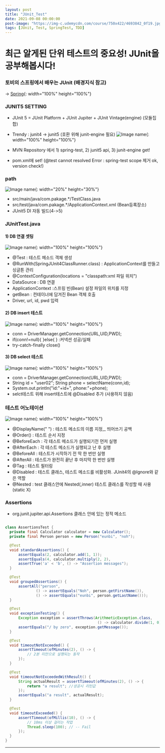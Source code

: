 ```yaml
---
layout: post
title: "JUnit_Test"
date: 2021-09-08 00:00:00
post-image: "https://img-c.udemycdn.com/course/750x422/4693842_0f19.jpg"
tags: [JUnit, Test, SpringTest, TDD]
---
```


# 최근 알게된 단위 테스트의 중요성! JUnit을 공부해봅시다!

### 토비의 스프링에서 배우는 JUnit (배경지식 참고)   
→  [Spring](https://eunbinoh.github.io/spring%20&%20java/2021/09/07/Spring-study2.html){: width="100%" height="100%"}   
   
### JUNIT5 SETTING
  - JUnit 5 = JUnit Platform + JUnit Jupiter + JUnit Vintage(engine) (모듈집합)
  - Trendy : junit4 -> junit5 (호환 위해 junit-engine 필요)
  ![Image name](https://eunbinoh.github.io//images/junit3.png){: width="100%" height="100%"}           

  - MVN Repository 에서 1) spring-test, 2) junit5 api, 3) junit-engine get!
  - pom.xml에 set! (@test cannot resolved Error : spring-test scope 제거 ok, version check!)

### path
  ![Image name](https://eunbinoh.github.io//images/junit4.png){: width="20%" height="30%"}    
  - src/main/java/com.pakage.*/TestClass.java
  - src/test/java/com.pakage.*/ApplicationContext.xml (Bean등록장소)    
  - JUnit5 DI 자동 빌드(4->5)
   

### JUnitTest.java   
 #### 1) DB 연결 셋팅
  ![Image name](https://eunbinoh.github.io//images/junit7.png){: width="100%" height="100%"}        
    
  - @Test : 테스트 메소드 객체 생성
  - @RunWith(SpringJUnit4ClassRunner.class) : ApplicationContext를 만들고 싱글톤 관리
  - @ContextConfiguration(locations = "classpath:xml 파일 위치")
  - DataSource : DB 연결
  - ApplicationContext :스프링 빈(Bean) 설정 파일의 위치를 지정
  - getBean : 컨테이너에 담겨진 Bean 객체 호출 
  - Driver, url, id, pwd 입력
     
 #### 2) DB insert 테스트  
   ![Image name](https://eunbinoh.github.io//images/junit5.png){: width="100%" height="100%"}     
   - conn = DriverManager.getConnection(URL,UID,PWD);
   - if(conn!=null){ }else{ } :커넥션 성공/실패 
   - try-catch-finally close()     

 #### 3) DB select 테스트  
   ![Image name](https://eunbinoh.github.io//images/junit6.png){: width="100%" height="100%"}     
   - conn = DriverManager.getConnection(URL,UID,PWD);
   - String id = "user02"; String phone = selectName(conn,id);
   - System.out.println("id:"+id+", phone:"+phone);
   - selct테스트 위해 insert테스트에 @Disabled 추가 (사용하지 않음)   


### 테스트 어노테이션
  ![Image name](https://eunbinoh.github.io//images/junit2.png){: width="100%" height="100%"}        
  - @DisplayName(" ") : 테스트 메소드의 이름 지정,_ 띄어쓰기 공백
  - @Order() : 테스트 순서 지정
  - @BeforeEach : 각 테스트 메소드가 실행되기전 먼저 실행
  - @AfterEach : 각 테스트 메소드가 실행되고 난 후 실행
  - @BeforeAll : 테스트가 시작하기 전 딱 한 번만 실행
  - @AfterAll : 테스트가 완전히 끝난 후 마지막 한 번만 실행
  - @Tag : 테스트 필터링
  - @Disabled : 테스트 클래스, 테스트 메소드를 비활성화. JUnit4의 @Ignore와 같은 역할
  - @Nested : test 클래스안에 Nested(,inner) 테스트 클래스를 작성할 때 사용 (static X)
   
### Assertions
 - org.junit.jupiter.api.Assertions 클래스 안에 있는 정적 메소드   
    
  ```java   

  class AssertionsTest {
    private final Calculator calculator = new Calculator();
    private final Person person = new Person("eunbi", "noh");

    @Test
    void standardAssertions() {
        assertEquals(2, calculator.add(1, 1));
        assertEquals(4, calculator.multiply(2, 2),
        assertTrue('a' < 'b', () -> "Assertion messages");
    }

    @Test
    void groupedAssertions() {
        assertAll("person",
                () -> assertEquals("Noh", person.getFirstName()),
                () -> assertEquals("eunbi", person.getLastName()));
    }

    @Test
    void exceptionTesting() {
        Exception exception = assertThrows(ArithmeticException.class, 
                                            () -> calculator.divide(1, 0));
        assertEquals("/ by zero", exception.getMessage());
    }

    @Test
    void timeoutNotExceeded() {
        assertTimeout(ofMinutes(2), () -> {
            // 2분 미만으로 실행되는 동작
        });
    }

    @Test
    void timeoutNotExceededWithResult() {
        String actualResult = assertTimeout(ofMinutes(2), () -> {
            return "a result"; //성공시 리턴값
        });
        assertEquals("a result", actualResult);
    }

    @Test
    void timeoutExceeded() {
        assertTimeout(ofMillis(10), () -> {
            // 10ms 이상 걸리는 작업
            Thread.sleep(100); // -- Fail
        });
    }
}   
```   
   
---
                      

